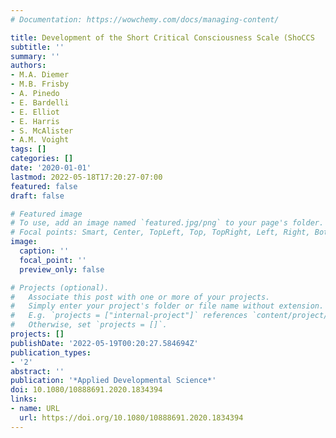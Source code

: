```yaml
---
# Documentation: https://wowchemy.com/docs/managing-content/

title: Development of the Short Critical Consciousness Scale (ShoCCS
subtitle: ''
summary: ''
authors:
- M.A. Diemer
- M.B. Frisby
- A. Pinedo
- E. Bardelli
- E. Elliot
- E. Harris
- S. McAlister
- A.M. Voight
tags: []
categories: []
date: '2020-01-01'
lastmod: 2022-05-18T17:20:27-07:00
featured: false
draft: false

# Featured image
# To use, add an image named `featured.jpg/png` to your page's folder.
# Focal points: Smart, Center, TopLeft, Top, TopRight, Left, Right, BottomLeft, Bottom, BottomRight.
image:
  caption: ''
  focal_point: ''
  preview_only: false

# Projects (optional).
#   Associate this post with one or more of your projects.
#   Simply enter your project's folder or file name without extension.
#   E.g. `projects = ["internal-project"]` references `content/project/deep-learning/index.md`.
#   Otherwise, set `projects = []`.
projects: []
publishDate: '2022-05-19T00:20:27.584694Z'
publication_types:
- '2'
abstract: ''
publication: '*Applied Developmental Science*'
doi: 10.1080/10888691.2020.1834394
links:
- name: URL
  url: https://doi.org/10.1080/10888691.2020.1834394
---
```

